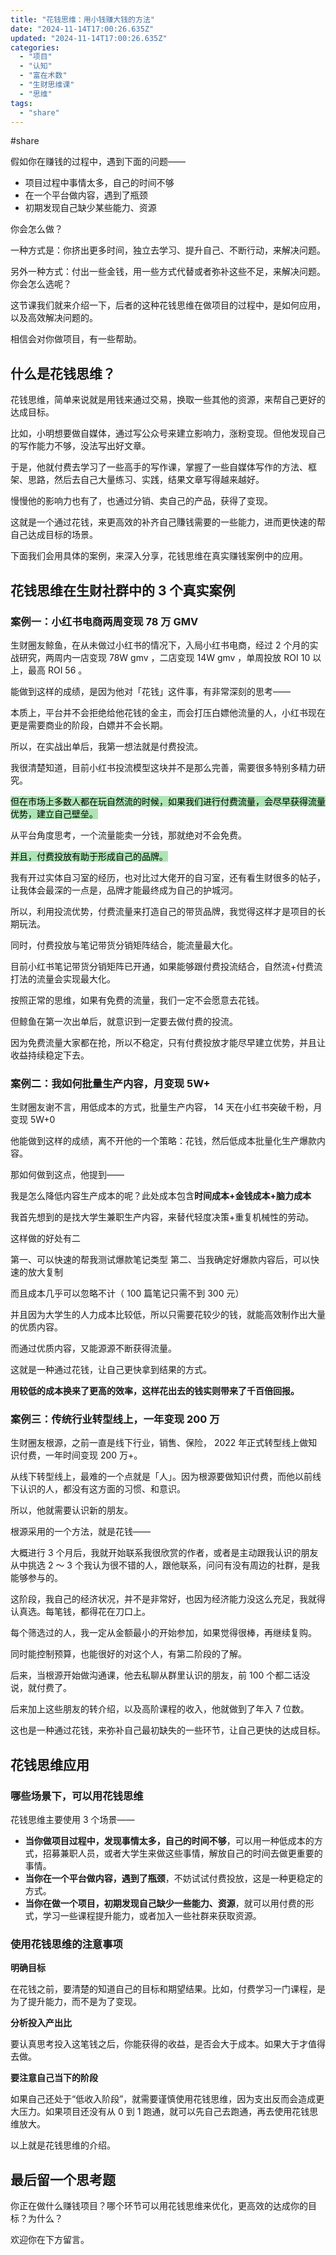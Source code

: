```yaml
---
title: "花钱思维：用小钱赚大钱的方法"
date: "2024-11-14T17:00:26.635Z"
updated: "2024-11-14T17:00:26.635Z"
categories:
  - "项目"
  - "认知"
  - "富在术数"
  - "生财思维课"
  - "思维"
tags:
  - "share"
---
```


#share 

假如你在赚钱的过程中，遇到下面的问题——

- 项目过程中事情太多，自己的时间不够
- 在一个平台做内容，遇到了瓶颈
- 初期发现自己缺少某些能力、资源

你会怎么做？

一种方式是：你挤出更多时间，独立去学习、提升自己、不断行动，来解决问题。

另外一种方式：付出一些金钱，用一些方式代替或者弥补这些不足，来解决问题。你会怎么选呢？

这节课我们就来介绍一下，后者的这种花钱思维在做项目的过程中，是如何应用，以及高效解决问题的。

相信会对你做项目，有一些帮助。

## 什么是花钱思维？

花钱思维，简单来说就是用钱来通过交易，换取一些其他的资源，来帮自己更好的达成目标。

比如，小明想要做自媒体，通过写公众号来建立影响力，涨粉变现。但他发现自己的写作能力不够，没法写出好文章。

于是，他就付费去学习了一些高手的写作课，掌握了一些自媒体写作的方法、框架、思路，然后去自己大量练习、实践，结果文章写得越来越好。

慢慢他的影响力也有了，也通过分销、卖自己的产品，获得了变现。

这就是一个通过花钱，来更高效的补齐自己賺钱需要的一些能力，进而更快速的帮自己达成目标的场景。

下面我们会用具体的案例，来深入分享，花钱思维在真实赚钱案例中的应用。

## 花钱思维在生财社群中的 3 个真实案例

### 案例一：小红书电商两周变现 78 万 GMV

生财圈友鲸鱼，在从未做过小红书的情况下，入局小红书电商，经过 2 个月的实战研究，两周内一店变现 78W gmv ，二店变现 14W gmv ，单周投放 ROI 10 以上，最高 ROI 56 。

能做到这样的成绩，是因为他对「花钱」这件事，有非常深刻的思考——

本质上，平台并不会拒绝给他花钱的金主，而会打压白嫖他流量的人，小红书现在更是需要商业的阶段，白嫖并不会长期。

所以，在实战出单后，我第一想法就是付费投流。

我很清楚知道，目前小红书投流模型这块并不是那么完善，需要很多特别多精力研究。

<mark style="background: #83d98fA6;">但在市场上多数人都在玩自然流的时候，如果我们进行付费流量，会尽早获得流量优势，建立自己壁垒。</mark>

从平台角度思考，一个流量能卖一分钱，那就绝对不会免费。

<mark style="background: #83d98fA6;">并且，付费投放有助于形成自己的品牌。</mark>

我有开过实体自习室的经历，也对比过大佬开的自习室，还有看生财很多的帖子，让我体会最深的一点是，品牌才能最终成为自己的护城河。

所以，利用投流优势，付费流量来打造自己的带货品牌，我觉得这样才是项目的长期玩法。

同时，付费投放与笔记带货分销矩阵结合，能流量最大化。

目前小红书笔记带货分销矩阵已开通，如果能够跟付费投流结合，自然流+付费流打法的流量会实现最大化。

按照正常的思维，如果有免费的流量，我们一定不会愿意去花钱。

但鲸鱼在第一次出单后，就意识到一定要去做付费的投流。

因为免费流量大家都在抢，所以不稳定，只有付费投放才能尽早建立优势，并且让收益持续稳定下去。

### 案例二：我如何批量生产内容，月变现 5W+

生财圈友谢不言，用低成本的方式，批量生产内容， 14 天在小红书突破千粉，月变现 5W+0

他能做到这样的成绩，离不开他的一个策略：花钱，然后低成本批量化生产爆款内容。

那如何做到这点，他提到——

我是怎么降低内容生产成本的呢？此处成本包含**时间成本+金钱成本+脑力成本**

我首先想到的是找大学生兼职生产内容，来替代轻度决策+重复机械性的劳动。

这样做的好处有二

第一、可以快速的帮我测试爆款笔记类型
第二、当我确定好爆款内容后，可以快速的放大复制

而且成本几乎可以忽略不计（ 100 篇笔记只需不到 300 元）

并且因为大学生的人力成本比较低，所以只需要花较少的钱，就能高效制作出大量的优质内容。

而通过优质内容，又能源源不断获得流量。

这就是一种通过花钱，让自己更快拿到结果的方式。

**用较低的成本换来了更高的效率，这样花出去的钱实则带来了千百倍回报。**

### 案例三：传统行业转型线上，一年变现 200 万

生财圈友根源，之前一直是线下行业，销售、保险， 2022 年正式转型线上做知识付费，一年时间变现 200 万+。

从线下转型线上，最难的一个点就是「人」。因为根源要做知识付费，而他以前线下认识的人，都没有这方面的习惯、和意识。

所以，他就需要认识新的朋友。

根源采用的一个方法，就是花钱——

大概进行 3 个月后，我就开始联系我很欣赏的作者，或者是主动跟我认识的朋友从中挑选 2 ～ 3 个我认为很不错的人，跟他联系，问问有没有周边的社群，是我能够参与的。

这阶段，我自己的经济状况，并不是非常好，也因为经济能力没这么充足，我就得认真选。每笔钱，都得花在刀口上。

每个筛选过的人，我一定从金额最小的开始参加，如果觉得很棒，再继续复购。

同时能控制预算，也能很好的对这个人，有第二阶段的了解。

后来，当根源开始做沟通课，他去私聊从群里认识的朋友，前 100 个都二话没说，就付费了。

后来加上这些朋友的转介绍，以及高阶课程的收入，他就做到了年入 7 位数。

这也是一种通过花钱，来弥补自己最初缺失的一些环节，让自己更快的达成目标。

## 花钱思维应用

### 哪些场景下，可以用花钱思维

花钱思维主要使用 3 个场景——

- **当你做项目过程中，发现事情太多，自己的时间不够**，可以用一种低成本的方式，招募兼职人员，或者大学生来做这些事情，解放自己的时间去做更重要的事情。
- **当你在一个平台做内容，遇到了瓶颈**，不妨试试付费投放，这是一种更稳定的方式。
- **当你在做一个项目，初期发现自己缺少一些能力、资源**，就可以用付费的形式，学习一些课程提升能力，或者加入一些社群来获取资源。

### 使用花钱思维的注意事项

**明确目标**

在花钱之前，要清楚的知道自己的目标和期望结果。比如，付费学习一门课程，是为了提升能力，而不是为了变现。

**分析投入产出比**

要认真思考投入这笔钱之后，你能获得的收益，是否会大于成本。如果大于才值得去做。

**要注意自己当下的阶段**

如果自己还处于“低收入阶段”，就需要谨慎使用花钱思维，因为支出反而会造成更大压力。如果项目还没有从 0 到 1 跑通，就可以先自己去跑通，再去使用花钱思维放大。

以上就是花钱思维的介绍。

## 最后留一个思考题

你正在做什么赚钱项目？哪个环节可以用花钱思维来优化，更高效的达成你的目标？为什么？

欢迎你在下方留言。






















